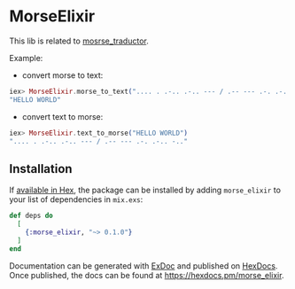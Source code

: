 # MorseElixir
This lib is related to [mosrse_traductor](https://github.com/anonymecrasher/morse_traductor).

Example:
- convert morse to text:
```elixir
iex> MorseElixir.morse_to_text(".... . .-.. .-.. --- / .-- --- .-. .-.. -..")
"HELLO WORLD"
```

- convert text to morse:
```elixir
iex> MorseElixir.text_to_morse("HELLO WORLD")
".... . .-.. .-.. --- / .-- --- .-. .-.. -.."
```


## Installation

If [available in Hex](https://hex.pm/docs/publish), the package can be installed
by adding `morse_elixir` to your list of dependencies in `mix.exs`:

```elixir
def deps do
  [
    {:morse_elixir, "~> 0.1.0"}
  ]
end
```

Documentation can be generated with [ExDoc](https://github.com/elixir-lang/ex_doc)
and published on [HexDocs](https://hexdocs.pm). Once published, the docs can
be found at <https://hexdocs.pm/morse_elixir>.

